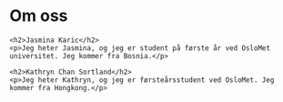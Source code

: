 <!DOCTYPE html>
<html lang="no">
<head>
    <meta charset="UTF-8">
    <title>Om oss</title>
</head>
<body>
    <h1>Om oss</h1>
    
    <h2>Jasmina Karic</h2>
    <p>Jeg heter Jasmina, og jeg er student på første år ved OsloMet universitet. Jeg kommer fra Bosnia.</p>
    
    <h2>Kathryn Chan Sortland</h2>
    <p>Jeg heter Kathryn, og jeg er førsteårsstudent ved OsloMet. Jeg kommer fra Hongkong.</p>
</body>
</html>
